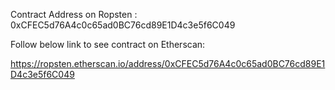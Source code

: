 Contract Address on Ropsten : 0xCFEC5d76A4c0c65ad0BC76cd89E1D4c3e5f6C049

Follow below link to see contract on Etherscan:

https://ropsten.etherscan.io/address/0xCFEC5d76A4c0c65ad0BC76cd89E1D4c3e5f6C049